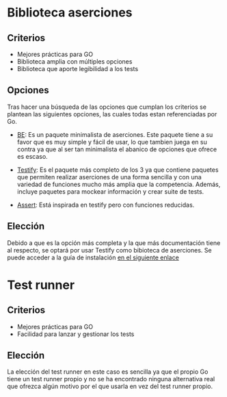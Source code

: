 # Biblioteca aserciones

## Criterios

- Mejores prácticas para GO
- Biblioteca amplia con múltiples opciones
- Biblioteca que aporte legibilidad a los tests

## Opciones

Tras hacer una búsqueda de las opciones que cumplan los criterios se plantean las siguientes opciones, las cuales todas estan referenciadas por Go.

- [BE](https://github.com/carlmjohnson/be?utm_campaign=awesomego&utm_medium=referral&utm_source=awesomego): Es un paquete minimalista de aserciones. Este paquete tiene a su favor que es muy simple y fácil de usar, lo que tambien juega en su contra ya que al ser tan minimalista el abanico de opciones que ofrece es escaso.

- [Testify](https://github.com/stretchr/testify): Es el paquete más completo de los 3 ya que contiene paquetes que permiten realizar aserciones de una forma sencilla y con una variedad de funciones mucho más amplia que la competencia. Además, incluye paquetes para mockear información y crear suite de tests.

- [Assert](https://github.com/go-playground/assert?utm_campaign=awesomego&utm_medium=referral&utm_source=awesomego): Está inspirada en testify pero con funciones reducidas.


## Elección

Debido a que es la opción más completa y la que más documentación tiene al respecto, se optará por usar Testify como bibioteca de aserciones. Se puede acceder a la guía de instalación [en el siguiente enlace](https://pkg.go.dev/github.com/stretchr/testify#section-readme)

# Test runner

## Criterios

- Mejores prácticas para GO
- Facilidad para lanzar y gestionar los tests

## Elección

La elección del test runner en este caso es sencilla ya que el propio Go tiene un test runner propio y no se ha encontrado ninguna alternativa real que ofrezca algún motivo por el que usarla en vez del test runner propio.